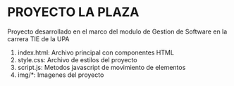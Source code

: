 # PROYECTO LA PLAZA
Proyecto desarrollado en el marco del modulo de Gestion de Software en la carrera TIE de la UPA

1. index.html: Archivo principal con componentes HTML 
2. style.css: Archivo de estilos del proyecto
3. script.js: Metodos javascript de movimiento de elementos
4. img/*: Imagenes del proyecto
